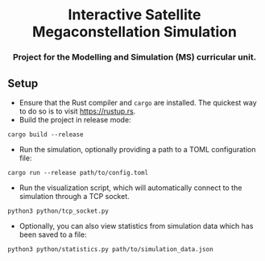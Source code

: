 
<div align="center">
    <h1>Interactive Satellite Megaconstellation Simulation</h1>
    <h3>Project for the Modelling and Simulation (MS) curricular unit.</h3>
</div>

## Setup

- Ensure that the Rust compiler and `cargo` are installed. The quickest way to do so is to visit https://rustup.rs.
- Build the project in release mode:
```
cargo build --release
```
- Run the simulation, optionally providing a path to a TOML configuration file:
```
cargo run --release path/to/config.toml
```
- Run the visualization script, which will automatically connect to the simulation through a TCP socket.
```
python3 python/tcp_socket.py
```
- Optionally, you can also view statistics from simulation data which has been saved to a file:
```
python3 python/statistics.py path/to/simulation_data.json
```